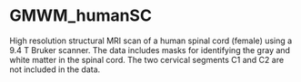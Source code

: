 # GMWM_humanSC
High resolution structural MRI scan of a human spinal cord (female) using a 9.4 T Bruker scanner. The data includes masks for identifying the gray and white matter in the spinal cord. The two cervical segments C1 and C2 are not included in the data.
